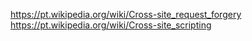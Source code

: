 https://pt.wikipedia.org/wiki/Cross-site_request_forgery
https://pt.wikipedia.org/wiki/Cross-site_scripting